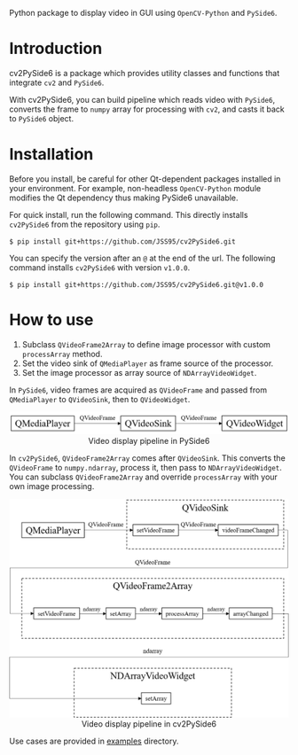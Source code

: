 Python package to display video in GUI using `OpenCV-Python` and `PySide6`.

# Introduction

cv2PySide6 is a package which provides utility classes and functions that integrate `cv2` and `PySide6`.

With cv2PySide6, you can build pipeline which reads video with `PySide6`, converts the frame to `numpy` array for processing with `cv2`, and casts it back to `PySide6` object.

# Installation

Before you install, be careful for other Qt-dependent packages installed in your environment.
For example, non-headless `OpenCV-Python` module modifies the Qt dependency thus making PySide6 unavailable.

For quick install, run the following command.
This directly installs `cv2PySide6` from the repository using `pip`.

```
$ pip install git+https://github.com/JSS95/cv2PySide6.git
```

You can specify the version after an `@` at the end of the url.
The following command installs `cv2PySide6` with version `v1.0.0`.

```
$ pip install git+https://github.com/JSS95/cv2PySide6.git@v1.0.0
```

# How to use

1. Subclass `QVideoFrame2Array` to define image processor with custom `processArray` method.
2. Set the video sink of `QMediaPlayer` as frame source of the processor.
3. Set the image processor as array source of `NDArrayVideoWidget`.

In `PySide6`, video frames are acquired as `QVideoFrame` and passed from `QMediaPlayer` to `QVideoSink`, then to `QVideoWidget`.

<div align="center">
  <img src="imgs/pyside6.png"/><br>
    Video display pipeline in PySide6
</div>

In `cv2PySide6`, `QVideoFrame2Array` comes after `QVideoSink`.
This converts the `QVideoFrame` to `numpy.ndarray`, process it, then pass to `NDArrayVideoWidget`.
You can subclass `QVideoFrame2Array` and override `processArray` with your own image processing.

<div align="center">
  <img src="imgs/cv2pyside6.png"/><br>
    Video display pipeline in cv2PySide6
</div>

Use cases are provided in [examples](cv2PySide6/examples) directory.
